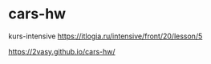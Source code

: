 # cars-hw

kurs-intensive https://itlogia.ru/intensive/front/20/lesson/5


https://2vasy.github.io/cars-hw/
